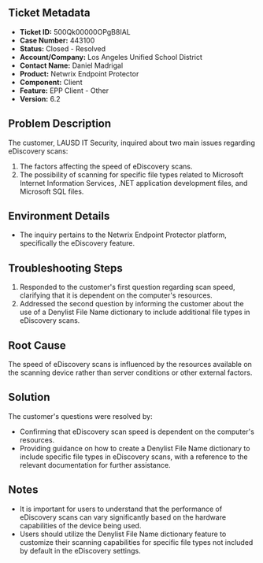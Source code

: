 ## Ticket Metadata
- **Ticket ID:** 500Qk00000OPgB8IAL
- **Case Number:** 443100
- **Status:** Closed - Resolved
- **Account/Company:** Los Angeles Unified School District
- **Contact Name:** Daniel Madrigal
- **Product:** Netwrix Endpoint Protector
- **Component:** Client
- **Feature:** EPP Client - Other
- **Version:** 6.2

## Problem Description
The customer, LAUSD IT Security, inquired about two main issues regarding eDiscovery scans: 
1. The factors affecting the speed of eDiscovery scans.
2. The possibility of scanning for specific file types related to Microsoft Internet Information Services, .NET application development files, and Microsoft SQL files.

## Environment Details
- The inquiry pertains to the Netwrix Endpoint Protector platform, specifically the eDiscovery feature.

## Troubleshooting Steps
1. Responded to the customer's first question regarding scan speed, clarifying that it is dependent on the computer's resources.
2. Addressed the second question by informing the customer about the use of a Denylist File Name dictionary to include additional file types in eDiscovery scans.

## Root Cause
The speed of eDiscovery scans is influenced by the resources available on the scanning device rather than server conditions or other external factors.

## Solution
The customer's questions were resolved by:
- Confirming that eDiscovery scan speed is dependent on the computer's resources.
- Providing guidance on how to create a Denylist File Name dictionary to include specific file types in eDiscovery scans, with a reference to the relevant documentation for further assistance.

## Notes
- It is important for users to understand that the performance of eDiscovery scans can vary significantly based on the hardware capabilities of the device being used.
- Users should utilize the Denylist File Name dictionary feature to customize their scanning capabilities for specific file types not included by default in the eDiscovery settings.